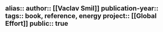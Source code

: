 alias::
author:: [[Vaclav Smil]] 
publication-year::
tags:: book, reference, energy
project:: [[Global Effort]] 
public:: true
-